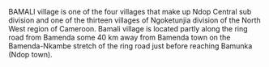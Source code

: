 BAMALI village is one of the four villages that make up Ndop Central sub division and one of the thirteen villages of Ngoketunjia division of the North West region of Cameroon. Bamali village is located partly along the ring road from Bamenda some 40 km away from Bamenda town on the Bamenda-Nkambe stretch of the ring road just before reaching Bamunka (Ndop town).
